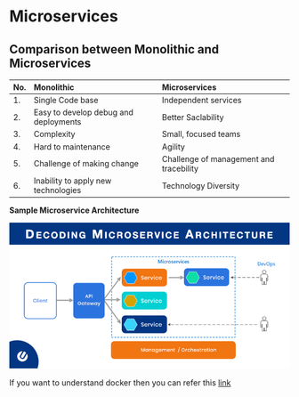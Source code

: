 # Microservices

## Comparison between Monolithic and Microservices


| No.|Monolithic|Microservices|
|:---|:---------|:------------|
|1.| Single Code base|Independent services|
|2.| Easy to develop debug and deployments|Better Saclability|
|3.| Complexity|Small, focused teams|
|4.| Hard to maintenance |Agility|
|5.| Challenge of making change|Challenge of management and tracebility|
|6.| Inability to apply new technologies|Technology Diversity|

**Sample Microservice Architecture**

![Sample Architecture](microservice-architecture-1.jpg "Sample Architecture")

If you want to understand docker then you can refer this [link](../../Docker/README.md)